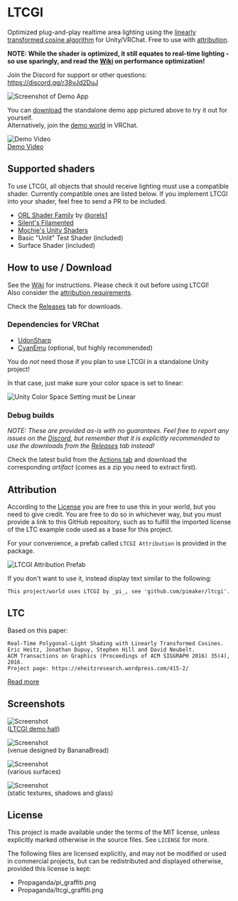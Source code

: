 # LTCGI

Optimized plug-and-play realtime area lighting using the [linearly transformed cosine algorithm](#LTC) for Unity/VRChat. Free to use with [attribution](#Attribution).

**NOTE: While the shader is optimized, it still equates to real-time lighting - so use sparingly, and read the [Wiki](https://github.com/pimaker/ltcgi/wiki) on performance optimization!**

Join the Discord for support or other questions: https://discord.gg/r38vJd2DuJ

![Screenshot of Demo App](./Screenshots/demoapp.jpg)

You can [download](https://github.com/PiMaker/ltcgi/raw/main/DemoApp.zip) the standalone demo app pictured above to try it out for yourself.  
Alternatively, join the [demo world](https://vrchat.com/home/launch?worldId=wrld_aa2627ec-c63a-4db2-aa3e-9078d41c6d9c) in VRChat.

![Demo Video](./Screenshots/demo.gif)  
[Demo Video](https://www.youtube.com/watch?v=DJXgspErWlU)

## Supported shaders

To use LTCGI, all objects that should receive lighting must use a compatible shader. Currently compatible ones are listed below. If you implement LTCGI into your shader, feel free to send a PR to be included.

* [ORL Shader Family](https://shaders.orels.sh/) by [@orels1](https://github.com/orels1)
* [Silent's Filamented](https://gitlab.com/s-ilent/filamented)
* [Mochie's Unity Shaders](https://github.com/MochiesCode/Mochies-Unity-Shaders)
* Basic "Unlit" Test Shader (included)
* Surface Shader (included)

## How to use / Download

See the [Wiki](https://github.com/pimaker/ltcgi/wiki) for instructions. Please check it out before using LTCGI!  
Also consider the [attribution requirements](#Attribution).

Check the [Releases](https://github.com/pimaker/ltcgi/releases) tab for downloads.

### Dependencies for VRChat
* [UdonSharp](https://github.com/MerlinVR/UdonSharp)
* [CyanEmu](https://github.com/CyanLaser/CyanEmu) (optional, but highly recommended)

You do *not* need those if you plan to use LTCGI in a standalone Unity project!

In that case, just make sure your color space is set to linear:

![Unity Color Space Setting must be Linear](Screenshots/LinearColorSpace.jpg)

### Debug builds

*NOTE: These are provided as-is with no guarantees. Feel free to report any issues on the [Discord](https://discord.gg/r38vJd2DuJ), but remember that it is explicitly recommended to use the downloads from the [Releases](https://github.com/pimaker/ltcgi/releases) tab instead!*

Check the latest build from the [Actions tab](https://github.com/pimaker/ltcgi/actions/workflows/main.yml?query=is%3Asuccess) and download the corresponding *artifact* (comes as a zip you need to extract first).

## Attribution

According to the [License](#License) you are free to use this in your world, but you need to give credit. You are free to do so in whichever way, but you must provide a link to this GitHub repository, such as to fulfill the imported license of the LTC example code used as a base for this project.

For your convenience, a prefab called `LTCGI Attribution` is provided in the package.

![LTCGI Attribution Prefab](Screenshots/attribution.jpg)

If you don't want to use it, instead display text similar to the following:

```
This project/world uses LTCGI by _pi_, see 'github.com/pimaker/ltcgi'.
```

## LTC

Based on this paper:
```
Real-Time Polygonal-Light Shading with Linearly Transformed Cosines.
Eric Heitz, Jonathan Dupuy, Stephen Hill and David Neubelt.
ACM Transactions on Graphics (Proceedings of ACM SIGGRAPH 2016) 35(4), 2016.
Project page: https://eheitzresearch.wordpress.com/415-2/
```
[Read more](https://eheitzresearch.wordpress.com/415-2/)

## Screenshots

![Screenshot](./Screenshots/collage4.jpg)  
([LTCGI demo hall](https://vrchat.com/home/launch?worldId=wrld_aa2627ec-c63a-4db2-aa3e-9078d41c6d9c))

![Screenshot](./Screenshots/collage2.jpg)  
(venue designed by BananaBread)

![Screenshot](./Screenshots/collage3.jpg)  
(various surfaces)

![Screenshot](./Screenshots/collage1.jpg)  
(static textures, shadows and glass)

## License

This project is made available under the terms of the MIT license, unless explicitly marked otherwise in the source files. See `LICENSE` for more.

The following files are licensed explicitly, and may not be modified or used in commercial projects, but can be redistributed and displayed otherwise, provided this license is kept:

* Propaganda/pi_graffiti.png
* Propaganda/ltcgi_graffiti.png

